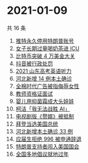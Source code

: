 # 2021-01-09

共 16 条

<!-- BEGIN ZHIHUSEARCH -->
<!-- 最后更新时间 Sat Jan 09 2021 20:15:37 GMT+0800 (CST) -->
1. [推特永久停用特朗普账号](https://www.zhihu.com/search?q=特朗普推特)
1. [女子长期过量喝奶茶进 ICU](https://www.zhihu.com/search?q=喝奶茶进icu)
1. [比特币突破 4 万美金大关](https://www.zhihu.com/search?q=比特币)
1. [抖音被行政处罚](https://www.zhihu.com/search?q=抖音)
1. [2021 山东高考英语听力](https://www.zhihu.com/search?q=山东高考听力)
1. [河北新增 14 例本土确诊](https://www.zhihu.com/search?q=河北新增)
1. [全棉时代广告被指侮辱女性](https://www.zhihu.com/search?q=全棉时代)
1. [教师资格证面试](https://www.zhihu.com/search?q=教资面试)
1. [婴儿用抑菌霜成大头娃娃](https://www.zhihu.com/search?q=婴儿抑菌霜)
1. [柯洁「我无法战胜 AI」](https://www.zhihu.com/search?q=柯洁)
1. [电视剧版《赘婿》被抵制](https://www.zhihu.com/search?q=赘婿)
1. [拜登当选美国总统](https://www.zhihu.com/search?q=拜登)
1. [河北新增本土确诊 33 例](https://www.zhihu.com/search?q=河北新增)
1. [应届生拒绝 996 被申通辞退](https://www.zhihu.com/search?q=申通996)
1. [特朗普支持者闯入美国国会](https://www.zhihu.com/search?q=特朗普支持者)
1. [全国多地倡议就地过年](https://www.zhihu.com/search?q=就地过年)
<!-- END ZHIHUSEARCH -->
